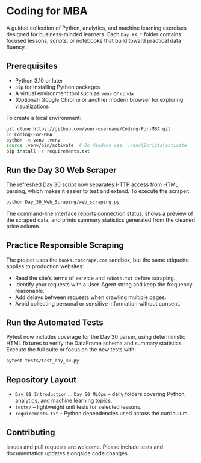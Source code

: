 # Coding for MBA

A guided collection of Python, analytics, and machine learning exercises designed for business-minded learners. Each `Day_XX_*` folder contains focused lessons, scripts, or notebooks that build toward practical data fluency.

## Prerequisites

- Python 3.10 or later
- `pip` for installing Python packages
- A virtual environment tool such as `venv` or `conda`
- (Optional) Google Chrome or another modern browser for exploring visualizations

To create a local environment:

```bash
git clone https://github.com/your-username/Coding-For-MBA.git
cd Coding-For-MBA
python -m venv .venv
source .venv/bin/activate  # On Windows use `.venv\Scripts\activate`
pip install -r requirements.txt
```

## Run the Day 30 Web Scraper

The refreshed Day 30 script now separates HTTP access from HTML parsing, which makes it easier to test and extend. To execute the scraper:

```bash
python Day_30_Web_Scraping/web_scraping.py
```

The command-line interface reports connection status, shows a preview of the scraped data, and prints summary statistics generated from the cleaned price column.

## Practice Responsible Scraping

The project uses the `books.toscrape.com` sandbox, but the same etiquette applies to production websites:

- Read the site's terms of service and `robots.txt` before scraping.
- Identify your requests with a User-Agent string and keep the frequency reasonable.
- Add delays between requests when crawling multiple pages.
- Avoid collecting personal or sensitive information without consent.

## Run the Automated Tests

Pytest now includes coverage for the Day 30 parser, using deterministic HTML fixtures to verify the DataFrame schema and summary statistics. Execute the full suite or focus on the new tests with:

```bash
pytest tests/test_day_30.py
```

## Repository Layout

- `Day_01_Introduction` … `Day_50_MLOps` – daily folders covering Python, analytics, and machine learning topics.
- `tests/` – lightweight unit tests for selected lessons.
- `requirements.txt` – Python dependencies used across the curriculum.

## Contributing

Issues and pull requests are welcome. Please include tests and documentation updates alongside code changes.
